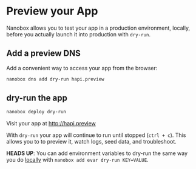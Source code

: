 # Preview your App

Nanobox allows you to test your app in a production environment, locally, before you actually launch it into production with `dry-run`.

## Add a preview DNS
Add a convenient way to access your app from the browser:

```bash
nanobox dns add dry-run hapi.preview
```

## dry-run the app

```bash
nanobox deploy dry-run
```

Visit your app at <a href="http://hapi.preview" target="\_blank">http://hapi.preview</a>

With `dry-run` your app will continue to run until stopped (`ctrl + c`). This allows you to to preview it, watch logs, seed data, and troubleshoot.

**HEADS UP**: You can add environment variables to dry-run the same way you do [locally](/nodejs/hapi/local-evars) with `nanobox add evar dry-run KEY=VALUE`.
